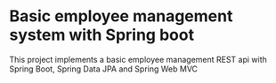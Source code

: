 # Basic employee management system with Spring boot
 This project implements a basic employee management REST api with Spring Boot, Spring Data JPA and Spring Web MVC
